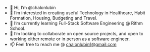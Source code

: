 - 👋 Hi, I’m @chalonlubin
- 👀 I’m interested in creating useful Technology in Healthcare, Habit Formation, Housing, Budgeting and Travel.
- 🌱 I’m currently learning Full-Stack Software Engineering @ Rithm School. 
- 💞️ I’m looking to collaborate on open source projects, and open to working either remote or in person as a software engineer.
- 📫 Feel free to reach me @ chalonlubin1@gmail.com

<!---
chalonlubin/chalonlubin is a ✨ special ✨ repository because its `README.md` (this file) appears on your GitHub profile.
You can click the Preview link to take a look at your changes.
--->
